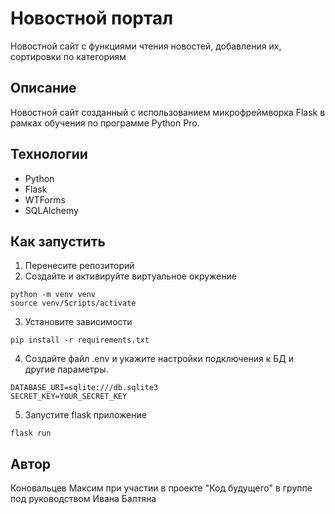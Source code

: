 # Новостной портал

Новостной сайт с функциями чтения новостей, добавления их, сортировки по категориям

## Описание
Новостной сайт созданный с использованием микрофреймворка Flask в рамках обучения по программе Python Pro.

## Технологии
* Python
* Flask
* WTForms
* SQLAlchemy

## Как запустить

1. Перенесите репозиторий
2. Создайте и активируйте виртуальное окружение
```commandline
python -m venv venv
source venv/Scripts/activate
```  
3. Установите зависимости
```commandline
pip install -r requirements.txt
```
4. Создайте файл .env и укажите настройки подключения к БД и другие параметры.
```commandline
DATABASE_URI=sqlite:///db.sqlite3
SECRET_KEY=YOUR_SECRET_KEY
```
5. Запустите flask приложение
```commandline
flask run
```

## Автор
Коновальцев Максим при участии в проекте "Код будущего" в группе под руководством
Ивана Балтяна
